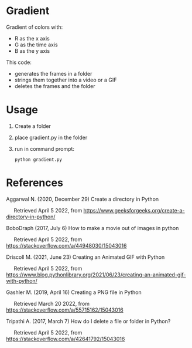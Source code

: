 # Gradient
Gradient of colors with: 
* R as the x axis 
* G as the time axis 
* B as the y axis

This code:
* generates the frames in a folder
* strings them together into a video or a GIF
* deletes the frames and the folder

# Usage
1. Create a folder
2. place gradient.py in the folder
3. run in command prompt:

       python gradient.py

# References

Aggarwal N. (2020, December 29) Create a directory in Python

&emsp;&ensp;Retrieved April 5 2022, from https://www.geeksforgeeks.org/create-a-directory-in-python/

BoboDraph (2017, July 6) How to make a movie out of images in python

&emsp;&ensp;Retrieved April 5 2022, from https://stackoverflow.com/a/44948030/15043016

Driscoll M. (2021, June 23) Creating an Animated GIF with Python

&emsp;&ensp;Retrieved April 5 2022, from https://www.blog.pythonlibrary.org/2021/06/23/creating-an-animated-gif-with-python/

Gashler M. (2019, April 16) Creating a PNG file in Python

&emsp;&ensp;Retrieved March 20 2022, from https://stackoverflow.com/a/55715162/15043016

Tripathi A. (2017, March 7) How do I delete a file or folder in Python?

&emsp;&ensp;Retrieved April 5 2022, from https://stackoverflow.com/a/42641792/15043016
